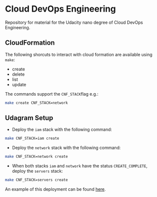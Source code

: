 # Cloud DevOps Engineering

Repository for material for the Udacity nano degree of Cloud DevOps Engineering.

## CloudFormation

The following shorcuts to interact with cloud formation are available using `make`:

- create
- delete
- list
- update

The commands support the `CNF_STACK`flag e.g.:

```sh
make create CNF_STACK=network
```

## Udagram Setup

- Deploy the `iam` stack with the following command:

```sh
make CNF_STACK=iam create
```

- Deploy the `network` stack with the following command:

```sh
make CNF_STACK=network create
```

- When both stacks `iam` and `network` have the status `CREATE_COMPLETE`, deploy the `servers` stack:

```sh
make CNF_STACK=servers create
```

An example of this deployment can be found [here](http://udagr-webap-lmei85qbo2kf-430263386.us-west-2.elb.amazonaws.com/).